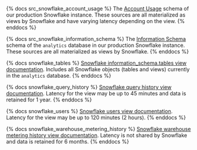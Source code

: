 {% docs src_snowflake_account_usage %}
The [Account Usage](https://docs.snowflake.com/en/sql-reference/account-usage#label-account-usage-views)
schema of our production Snowflake instance. These sources are all materialized
as views by Snowflake and have varying latency depending on the view.
{% enddocs %}

{% docs src_snowflake_information_schema %}
The [Information Schema](https://docs.snowflake.com/en/sql-reference/info-schema)
schema of the `analytics` database in our production Snowflake instance. These
sources are all materialized as views by Snowflake.
{% enddocs %}

{% docs snowflake_tables %}
[Snowflake information_schema.tables view documentation](https://docs.snowflake.com/en/sql-reference/info-schema/tables).
Includes all Snowflake objects (tables and views) currently in the `analytics`
database.
{% enddocs %}

{% docs snowflake_query_history %}
[Snowflake query history view documentation](https://docs.snowflake.com/en/sql-reference/account-usage/query_history).
Latency for the view may be up to 45 minutes and data is retained for 1 year.
{% enddocs %}

{% docs snowflake_users %}
[Snowflake users view documentation](https://docs.snowflake.com/en/sql-reference/account-usage/users).
Latency for the view may be up to 120 minutes (2 hours).
{% enddocs %}

{% docs snowflake_warehouse_metering_history %}
[Snowflake warehouse metering history view documentation](https://docs.snowflake.com/en/sql-reference/functions/warehouse_metering_history).
Latency is not shared by Snowflake and data is retained for 6 months.
{% enddocs %}